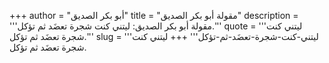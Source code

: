 +++
author = "أبو بكر الصديق"
title = "مقولة أبو بكر الصديق"
description = '''مقولة أبو بكر الصديق: ليتني كنت شجرة تعضَد ثم تؤكل.'''
quote = '''ليتني كنت شجرة تعضَد ثم تؤكل.'''
slug = '''ليتني-كنت-شجرة-تعضَد-ثم-تؤكل'''
+++
ليتني كنت شجرة تعضَد ثم تؤكل.
